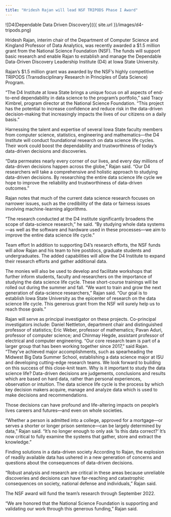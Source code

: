 ```yaml
---
title: "Hridesh Rajan will lead NSF TRIPODS Phase I Award"
---
```


![D4(Dependable Data Driven Discovery]({{ site.url }}/images/d4-tripods.png)

Hridesh Rajan, interim chair of the Department of Computer Science and Kingland Professor of Data Analytics, was recently awarded a $1.5 million grant from the National Science Foundation (NSF). The funds will support basic research and enable Rajan to establish and manage the Dependable Data-Driven Discovery Leadership Institute (D4) at Iowa State University.

Rajan’s $1.5 million grant was awarded by the NSF’s highly competitive TRIPODS (Transdisciplinary Research in Principles of Data Science) Program.

“The D4 Institute at Iowa State brings a unique focus on all aspects of end-to-end dependability in data science to the program’s portfolio,” said Tracy Kimbrel, program director at the National Science Foundation. “This project has the potential to increase confidence and reduce risk in the data-driven decision-making that increasingly impacts the lives of our citizens on a daily basis.” 

Harnessing the talent and expertise of several Iowa State faculty members from computer science, statistics, engineering and mathematics—the D4 Institute will conduct foundational research on data science life cycles. Their work could boost the dependability and trustworthiness of today’s data-driven decisions and discoveries.

“Data permeates nearly every corner of our lives, and every day millions of data-driven decisions happen across the globe,” Rajan said. “Our D4 researchers will take a comprehensive and holistic approach to studying data-driven decisions. By researching the entire data science life cycle we hope to improve the reliability and trustworthiness of data-driven outcomes.”

Rajan notes that much of the current data science research focuses on narrower issues, such as the credibility of the data or fairness issues involving machine-learning algorithms. 

“The research conducted at the D4 institute significantly broadens the scope of data-science research,” he said. “By studying whole data systems—as well as the software and hardware used in these processes—we aim to improve the entire data science life cycle.” 

Team effort
In addition to supporting D4’s research efforts, the NSF funds will allow Rajan and his team to hire postdocs, graduate students and undergraduates. The added capabilities will allow the D4 Institute to expand their research efforts and gather additional data. 

The monies will also be used to develop and facilitate workshops that further inform students, faculty and researchers on the importance of studying the data science life cycle. These short-course trainings will be rolled out during the summer and fall. 
“We want to train and grow the next generation of data-science researchers,” Rajan said. “Our goal is to establish Iowa State University as the epicenter of research on the data science life cycle. This generous grant from the NSF will surely help us to reach those goals.” 

Rajan will serve as principal investigator on these projects. Co-principal investigators include: Daniel Nettleton, department chair and distinguished professor of statistics; Eric Weber, professor of mathematics; Pavan Aduri, professor of computer science; and Chinmay Hegde, assistant professor of electrical and computer engineering.
“Our core research team is part of a larger group that has been working together since 2017,” said Rajan. “They’ve achieved major accomplishments, such as spearheading the Midwest Big Data Summer School, establishing a data science major at ISU and developing cutting-edge research teams. We look forward to building on this success of this close-knit team.
Why is it important to study the data science life?
Data-driven decisions are judgements, conclusions and results which are based on hard data, rather than personal experiences, observation or intuition. The data science life cycle is the process by which key decision makers acquire, manage and analyze data which is used to make decisions and recommendations. 

Those decisions can have profound and life-altering impacts on people’s lives careers and futures—and even on whole societies. 

“Whether a person is admitted into a college, approved for a mortgage—or serves a shorter or longer prison sentence—can be largely determined by data,” Rajan said. “It’s no longer enough to only ask ‘Is this data correct?’ It’s now critical to fully examine the systems that gather, store and extract the knowledge.” 

Finding solutions in a data-driven society
According to Rajan, the explosion of readily available data has ushered in a new generation of concerns and questions about the consequences of data-driven decisions.

“Robust analysis and research are critical in these areas because unreliable discoveries and decisions can have far-reaching and catastrophic consequences on society, national defense and individuals,” Rajan said. 

The NSF award will fund the team’s research through September 2022. 

“We are honored that the National Science Foundation is supporting and validating our work through this generous funding,” Rajan said. 


